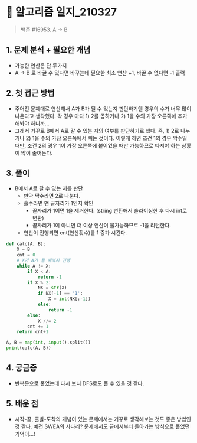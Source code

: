 # 📝 알고리즘 일지_210327

> 백준 #16953. A -> B

## 1. 문제 분석 + 필요한 개념

- 가능한 연산은 단 두가지
- A -> B 로 바꿀 수 있다면 바꾸는데 필요한 최소 연산 +1, 바꿀 수 없다면 -1 출력



## 2. 첫 접근 방법

- 주어진 문제대로 연산해서 A가 B가 될 수 있는지 판단하기엔 경우의 수가 너무 많이 나온다고 생각했다. 각 경우 마다 1) 2를 곱하거나 2) 1을 수의 가장 오른쪽에 추가 해봐야 하니까...
- 그래서 거꾸로 B에서 A로 갈 수 있는 지의 여부를 판단하기로 했다. 즉, 1) 2로 나누거나 2) 1을 수의 가장 오른쪽에서 빼는 것이다. 이렇게 하면 조건 1의 경우 짝수일 때만, 조건 2의 경우 1이 가장 오른쪽에 붙어있을 때만 가능하므로 따져야 하는 상황이 많이 줄어든다.

## 3. 풀이

- B에서 A로 갈 수 있는 지를 판단
  - 만약 짝수라면 2로 나눈다.
  - 홀수라면 맨 끝자리가 1인지 확인
    - 끝자리가 1이면 1을 제거한다. (string 변환해서 슬라이싱한 후 다시 int로 변환)
    - 끝자리가 1이 아니면 더 이상 연산이 불가능하므로 -1을 리턴한다.
  - 연산이 진행되면 cnt(연산횟수)를 1 증가 시킨다.

```python
def calc(A, B):
    X = B
    cnt = 0
    # X가 A가 될 때까지 진행
    while A != X:
        if X < A:
            return -1
        if X % 2:
            NX = str(X)
            if NX[-1] == '1':
                X = int(NX[:-1])
            else:
                return -1
        else:
            X //= 2
        cnt += 1
    return cnt+1

A, B = map(int, input().split())
print(calc(A, B))
```



## 4. 궁금증

- 반복문으로 풀었는데 다시 보니 DFS로도 풀 수 있을 것 같다.



## 5. 배운 점

- 시작-끝, 출발-도착의 개념이 있는 문제에서는 거꾸로 생각해보는 것도 좋은 방법인 것 같다. 예전 SWEA의 사다리? 문제에서도 끝에서부터 돌아가는 방식으로 풀었던 기억이...!